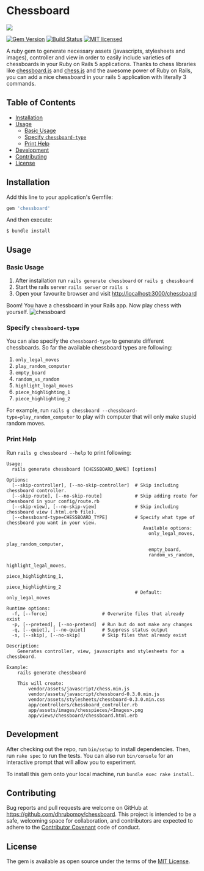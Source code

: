 # Chessboard
![](http://ruby-gem-downloads-badge.herokuapp.com/chessboard?style=social&link=https://rubygems.org/gems/chessboard&type=total)

[![Gem Version](https://badge.fury.io/rb/chessboard.svg)](https://badge.fury.io/rb/chessboard)
[![Build Status](https://travis-ci.org/dhrubomoy/chessboard.svg?branch=master)](https://travis-ci.org/dhrubomoy/chessboard)
[![MIT licensed](https://img.shields.io/badge/license-MIT-blue.svg)](https://raw.githubusercontent.com/dhrubomoy/chessboard/master/LICENSE.txt)


A ruby gem to generate necessary assets (javascripts, stylesheets and images), controller and view in order to easily include varieties of chessboards in your Ruby on Rails 5 applications. Thanks to chess libraries like [chessboard.js](https://github.com/oakmac/chessboardjs/) and [chess.js](https://github.com/jhlywa/chess.js) and the awesome power of Ruby on Rails, you can add a nice chessboard in your rails 5 application with literally 3 commands.

## Table of Contents

* [Installation](#installation)
* [Usage](#usage)
  * [Basic Usage](#basic-usage)
  * [Specify `chessboard-type`](#specify-chessboard-type)
  * [Print Help](#print-help)
* [Development](#development)
* [Contributing](#contributing)
* [License](#license)

## Installation

Add this line to your application's Gemfile:

```ruby
gem 'chessboard'
```

And then execute:

    $ bundle install

## Usage

### Basic Usage

1. After installation run `rails generate chessboard` or `rails g chessboard`
2. Start the rails server `rails server` or `rails s`
3. Open your favourite browser and visit [http://localhost:3000/chessboard](http://localhost:3000/chessboard)

Boom! You have a chessboard in your Rails app. Now play chess with yourself.
![chessboard](https://cloud.githubusercontent.com/assets/12648587/18617936/ef82b3fc-7da9-11e6-8715-791673b37842.png)

### Specify `chessboard-type`

You can also specify the `chessboard-type` to generate different chessboards. So far the available chessboard types are following:

1. `only_legal_moves`
2. `play_random_computer`
3. `empty_board`
4. `random_vs_random`
5. `highlight_legal_moves`
6. `piece_highlighting_1`
7. `piece_highlighting_2`

For example, run `rails g chessboard --chessboard-type=play_random_computer` to play with computer that will only make stupid random moves.

### Print Help

Run `rails g chessboard --help` to print following:

```
Usage:
  rails generate chessboard [CHESSBOARD_NAME] [options]

Options:
  [--skip-controller], [--no-skip-controller]  # Skip including chessboard controller.
  [--skip-route], [--no-skip-route]            # Skip adding route for chessboard in your config/route.rb
  [--skip-view], [--no-skip-view]              # Skip including chessboard view (.html.erb file).
  [--chessboard-type=CHESSBOARD_TYPE]          # Specify what type of chessboard you want in your view. 
                                                  Available options:
                                                    only_legal_moves,
                                                    play_random_computer, 
                                                    empty_board, 
                                                    random_vs_random, 
                                                    highlight_legal_moves, 
                                                    piece_highlighting_1, 
                                                    piece_highlighting_2
                                               # Default: only_legal_moves

Runtime options:
  -f, [--force]                    # Overwrite files that already exist
  -p, [--pretend], [--no-pretend]  # Run but do not make any changes
  -q, [--quiet], [--no-quiet]      # Suppress status output
  -s, [--skip], [--no-skip]        # Skip files that already exist

Description:
    Generates controller, view, javascripts and stylesheets for a chessboard.

Example:
    rails generate chessboard

    This will create:
        vendor/assets/javascript/chess.min.js
        vendor/assets/javascript/chessboard-0.3.0.min.js
        vendor/assets/stylesheets/chessboard-0.3.0.min.css
        app/controllers/chessboard_controller.rb
        app/assets/images/chesspieces/<Images>.png
        app/views/chessboard/chessboard.html.erb
```

## Development

After checking out the repo, run `bin/setup` to install dependencies. Then, run `rake spec` to run the tests. You can also run `bin/console` for an interactive prompt that will allow you to experiment.

To install this gem onto your local machine, run `bundle exec rake install`.

## Contributing

Bug reports and pull requests are welcome on GitHub at https://github.com/dhrubomoy/chessboard. This project is intended to be a safe, welcoming space for collaboration, and contributors are expected to adhere to the [Contributor Covenant](http://contributor-covenant.org) code of conduct.


## License

The gem is available as open source under the terms of the [MIT License](http://opensource.org/licenses/MIT).

